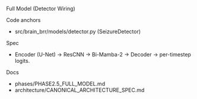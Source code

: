 Full Model (Detector Wiring)

Code anchors
- src/brain_brr/models/detector.py (SeizureDetector)

Spec
- Encoder (U-Net) → ResCNN → Bi-Mamba-2 → Decoder → per-timestep logits.

Docs
- phases/PHASE2.5_FULL_MODEL.md
- architecture/CANONICAL_ARCHITECTURE_SPEC.md
